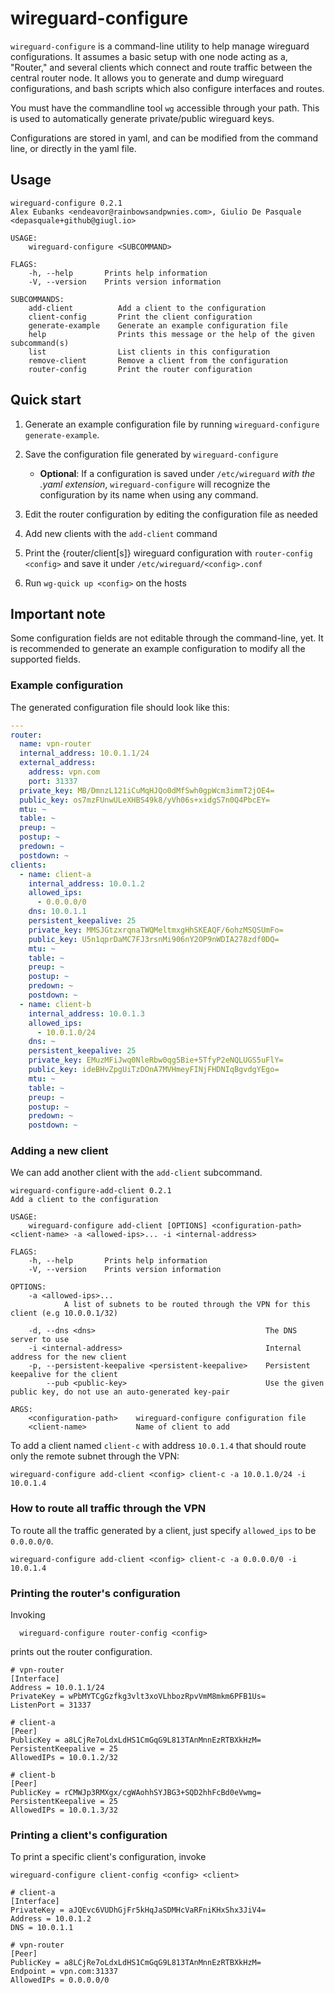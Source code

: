 # wireguard-configure

`wireguard-configure` is a command-line utility to help manage wireguard configurations. It assumes a basic setup with one node acting as a, "Router," and several clients which connect and route traffic between the central router node. It allows you to generate and dump wireguard configurations, and bash scripts which also configure interfaces and routes.

You must have the commandline tool `wg` accessible through your path. This is used to automatically generate private/public wireguard keys.

Configurations are stored in yaml, and can be modified from the command line, or directly in the yaml file.

## Usage

```
wireguard-configure 0.2.1
Alex Eubanks <endeavor@rainbowsandpwnies.com>, Giulio De Pasquale <depasquale+github@giugl.io>

USAGE:
    wireguard-configure <SUBCOMMAND>

FLAGS:
    -h, --help       Prints help information
    -V, --version    Prints version information

SUBCOMMANDS:
    add-client          Add a client to the configuration
    client-config       Print the client configuration
    generate-example    Generate an example configuration file
    help                Prints this message or the help of the given subcommand(s)
    list                List clients in this configuration
    remove-client       Remove a client from the configuration
    router-config       Print the router configuration
```

## Quick start

1. Generate an example configuration file by running `wireguard-configure generate-example`.

2. Save the configuration file generated by `wireguard-configure`
    * **Optional**: If a configuration is saved under `/etc/wireguard` *with the .yaml extension*, `wireguard-configure` will recognize the configuration by its name when using any command.
3. Edit the router configuration by editing the configuration file as needed
4. Add new clients with the `add-client` command
5. Print the {router/client[s]} wireguard configuration with `router-config <config>` and save it under `/etc/wireguard/<config>.conf`
6. Run `wg-quick up <config>` on the hosts


## Important note

Some configuration fields are not editable through the command-line, yet. It is recommended to generate an example configuration to modify all the supported fields.

### Example configuration

The generated configuration file should look like this:

```yaml
---
router:
  name: vpn-router
  internal_address: 10.0.1.1/24
  external_address:
    address: vpn.com
    port: 31337
  private_key: MB/DmnzL121iCuMqHJQo0dMfSwh0gpWcm3immT2jOE4=
  public_key: os7mzFUnwULeXHBS49k8/yVh06s+xidgS7n0Q4PbcEY=
  mtu: ~
  table: ~
  preup: ~
  postup: ~
  predown: ~
  postdown: ~
clients:
  - name: client-a
    internal_address: 10.0.1.2
    allowed_ips:
      - 0.0.0.0/0
    dns: 10.0.1.1
    persistent_keepalive: 25
    private_key: MMSJGtzxrqnaTWQMeltmxgHhSKEAQF/6ohzMSQSUmFo=
    public_key: U5n1qprDaMC7FJ3rsnMi906nY2OP9nWDIA278zdf0DQ=
    mtu: ~
    table: ~
    preup: ~
    postup: ~
    predown: ~
    postdown: ~
  - name: client-b
    internal_address: 10.0.1.3
    allowed_ips:
      - 10.0.1.0/24
    dns: ~
    persistent_keepalive: 25
    private_key: EMuzMFiJwq0NleRbw0qg5Bie+5TfyP2eNQLUGS5uFlY=
    public_key: ideBHvZpgUiTzDOnA7MVHmeyFINjFHDNIqBgvdgYEgo=
    mtu: ~
    table: ~
    preup: ~
    postup: ~
    predown: ~
    postdown: ~

```

### Adding a new client

We can add another client with the `add-client` subcommand.

```
wireguard-configure-add-client 0.2.1
Add a client to the configuration

USAGE:
    wireguard-configure add-client [OPTIONS] <configuration-path> <client-name> -a <allowed-ips>... -i <internal-address>

FLAGS:
    -h, --help       Prints help information
    -V, --version    Prints version information

OPTIONS:
    -a <allowed-ips>...
            A list of subnets to be routed through the VPN for this client (e.g 10.0.0.1/32)

    -d, --dns <dns>                                      The DNS server to use
    -i <internal-address>                                Internal address for the new client
    -p, --persistent-keepalive <persistent-keepalive>    Persistent keepalive for the client
        --pub <public-key>                               Use the given public key, do not use an auto-generated key-pair

ARGS:
    <configuration-path>    wireguard-configure configuration file
    <client-name>           Name of client to add
```

To add a client named `client-c` with address `10.0.1.4` that should route only the remote subnet through the VPN:

    wireguard-configure add-client <config> client-c -a 10.0.1.0/24 -i 10.0.1.4

### How to route all traffic through the VPN

To route all the traffic generated by a client, just specify `allowed_ips` to be `0.0.0.0/0`.

    wireguard-configure add-client <config> client-c -a 0.0.0.0/0 -i 10.0.1.4


### Printing the router's configuration

Invoking 
      
      wireguard-configure router-config <config>
    
prints out the router configuration.

```
# vpn-router
[Interface]
Address = 10.0.1.1/24
PrivateKey = wPbMYTCgGzfkg3vlt3xoVLhbozRpvVmM8mkm6PFB1Us=
ListenPort = 31337

# client-a
[Peer]
PublicKey = a8LCjRe7oLdxLdHS1CmGqG9L813TAnMnnEzRTBXkHzM=
PersistentKeepalive = 25
AllowedIPs = 10.0.1.2/32

# client-b
[Peer]
PublicKey = rCMWJp3RMXgx/cgWAohhSYJBG3+SQD2hhFcBd0eVwmg=
PersistentKeepalive = 25
AllowedIPs = 10.0.1.3/32
```

### Printing a client's configuration

To print a specific client's configuration, invoke

    wireguard-configure client-config <config> <client>

```
# client-a
[Interface]
PrivateKey = aJQEvc6VUDhGjFr5kHqJaSDMHcVaRFniKHxShx3JiV4=
Address = 10.0.1.2
DNS = 10.0.1.1

# vpn-router
[Peer]
PublicKey = a8LCjRe7oLdxLdHS1CmGqG9L813TAnMnnEzRTBXkHzM=
Endpoint = vpn.com:31337
AllowedIPs = 0.0.0.0/0
```
